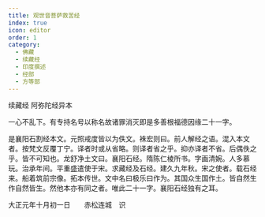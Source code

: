 ```yaml
---
title: 观世音菩萨救苦经
index: true
icon: editor
order: 1
category:
  - 佛藏
  - 续藏经
  - 印度撰述
  - 经部
  - 方等部
---
```


续藏经   阿弥陀经异本  

一心不乱下。有专持名号以称名故诸罪消灭即是多善根福德因缘二十一字。  

是襄阳石割经本文。元照戒度皆以为佚文。袾宏则曰。前人解经之语。混入本文者。按梵文反覆丁宁。译者时或从省略。则译者省之乎。抑亦译者不省。后偶佚之乎。皆不可知也。龙舒净土文曰。襄阳石经。隋陈仁棱所书。字画清婉。人多慕玩。治承年间。平重盛遣使于宋。求藏经及石经。建久九年秋。宋之使者。载石经来。船着筑前宗像。拓本传世。文中名曰极乐曰作为。其国众生国作土。皆自然生作自然皆生。然他本亦有同之者。唯此二十一字。襄阳石经独有之耳。  

大正元年十月初一日　　赤松连城　识  
